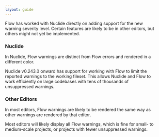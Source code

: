 ```yaml
---
layout: guide
---
```


Flow has worked with Nuclide directly on adding support for the new warning
severity level. Certain features are likely to be in other editors, but others
might not yet be implemented.

### Nuclide <a class="toc" id="toc-nuclide" href="#toc-nuclide"></a>

In Nuclide, Flow warnings are distinct from Flow errors and rendered in a different color.

Nuclide v0.243.0 onward has support for working with Flow to limit the reported warnings to the working fileset.
This allows Nuclide and Flow to work efficiently on large codebases with tens of thousands of unsuppressed warnings.

### Other Editors <a class="toc" id="toc-other-editors" href="#toc-other-editors"></a>

In most editors, Flow warnings are likely to be rendered the same way as other
warnings are rendered by that editor.

Most editors will likely display all Flow warnings, which is fine for small- to
medium-scale projects, or projects with fewer unsuppressed warnings.
